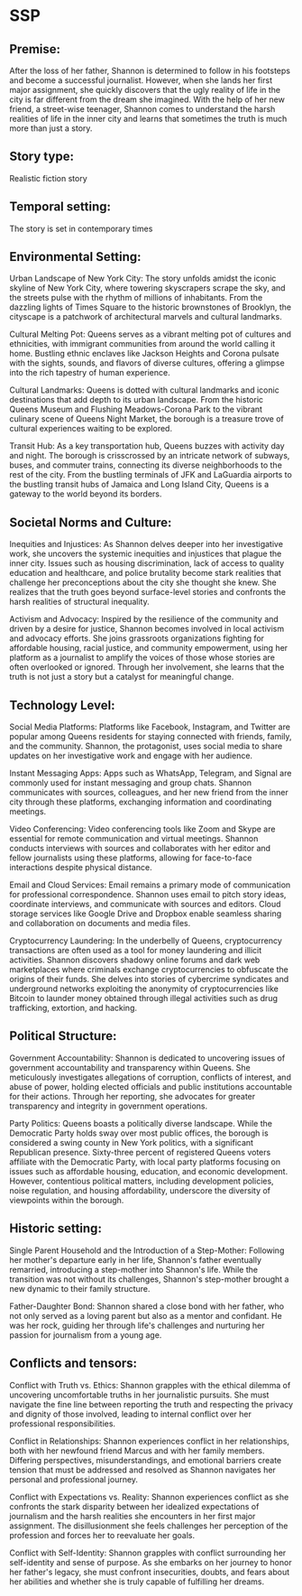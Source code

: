 # SSP

## Premise: 
After the loss of her father, Shannon is determined to follow in his footsteps and become a successful journalist. However, when she lands her first major assignment, she quickly discovers that the ugly reality of life in the city is far different from the dream she imagined. With the help of her new friend, a street-wise teenager, Shannon comes to understand the harsh realities of life in the inner city and learns that sometimes the truth is much more than just a story.




## Story type: 
Realistic fiction story




## Temporal setting: 
The story is set in contemporary times




## Environmental Setting: 
Urban Landscape of New York City: The story unfolds amidst the iconic skyline of New York City, where towering skyscrapers scrape the sky, and the streets pulse with the rhythm of millions of inhabitants. From the dazzling lights of Times Square to the historic brownstones of Brooklyn, the cityscape is a patchwork of architectural marvels and cultural landmarks.

Cultural Melting Pot: Queens serves as a vibrant melting pot of cultures and ethnicities, with immigrant communities from around the world calling it home. Bustling ethnic enclaves like Jackson Heights and Corona pulsate with the sights, sounds, and flavors of diverse cultures, offering a glimpse into the rich tapestry of human experience.

Cultural Landmarks: Queens is dotted with cultural landmarks and iconic destinations that add depth to its urban landscape. From the historic Queens Museum and Flushing Meadows-Corona Park to the vibrant culinary scene of Queens Night Market, the borough is a treasure trove of cultural experiences waiting to be explored.

Transit Hub: As a key transportation hub, Queens buzzes with activity day and night. The borough is crisscrossed by an intricate network of subways, buses, and commuter trains, connecting its diverse neighborhoods to the rest of the city. From the bustling terminals of JFK and LaGuardia airports to the bustling transit hubs of Jamaica and Long Island City, Queens is a gateway to the world beyond its borders.




## Societal Norms and Culture:
Inequities and Injustices: As Shannon delves deeper into her investigative work, she uncovers the systemic inequities and injustices that plague the inner city. Issues such as housing discrimination, lack of access to quality education and healthcare, and police brutality become stark realities that challenge her preconceptions about the city she thought she knew. She realizes that the truth goes beyond surface-level stories and confronts the harsh realities of structural inequality.

Activism and Advocacy: Inspired by the resilience of the community and driven by a desire for justice, Shannon becomes involved in local activism and advocacy efforts. She joins grassroots organizations fighting for affordable housing, racial justice, and community empowerment, using her platform as a journalist to amplify the voices of those whose stories are often overlooked or ignored. Through her involvement, she learns that the truth is not just a story but a catalyst for meaningful change.




## Technology Level:
Social Media Platforms: Platforms like Facebook, Instagram, and Twitter are popular among Queens residents for staying connected with friends, family, and the community. Shannon, the protagonist, uses social media to share updates on her investigative work and engage with her audience.

Instant Messaging Apps: Apps such as WhatsApp, Telegram, and Signal are commonly used for instant messaging and group chats. Shannon communicates with sources, colleagues, and her new friend from the inner city through these platforms, exchanging information and coordinating meetings.

Video Conferencing: Video conferencing tools like Zoom and Skype are essential for remote communication and virtual meetings. Shannon conducts interviews with sources and collaborates with her editor and fellow journalists using these platforms, allowing for face-to-face interactions despite physical distance.

Email and Cloud Services: Email remains a primary mode of communication for professional correspondence. Shannon uses email to pitch story ideas, coordinate interviews, and communicate with sources and editors. Cloud storage services like Google Drive and Dropbox enable seamless sharing and collaboration on documents and media files.

Cryptocurrency Laundering: In the underbelly of Queens, cryptocurrency transactions are often used as a tool for money laundering and illicit activities. Shannon discovers shadowy online forums and dark web marketplaces where criminals exchange cryptocurrencies to obfuscate the origins of their funds. She delves into stories of cybercrime syndicates and underground networks exploiting the anonymity of cryptocurrencies like Bitcoin to launder money obtained through illegal activities such as drug trafficking, extortion, and hacking.




## Political Structure:
Government Accountability: Shannon is dedicated to uncovering issues of government accountability and transparency within Queens. She meticulously investigates allegations of corruption, conflicts of interest, and abuse of power, holding elected officials and public institutions accountable for their actions. Through her reporting, she advocates for greater transparency and integrity in government operations.

Party Politics: Queens boasts a politically diverse landscape. While the Democratic Party holds sway over most public offices, the borough is considered a swing county in New York politics, with a significant Republican presence. Sixty-three percent of registered Queens voters affiliate with the Democratic Party, with local party platforms focusing on issues such as affordable housing, education, and economic development. However, contentious political matters, including development policies, noise regulation, and housing affordability, underscore the diversity of viewpoints within the borough.




## Historic setting:
Single Parent Household and the Introduction of a Step-Mother: Following her mother's departure early in her life, Shannon's father eventually remarried, introducing a step-mother into Shannon's life. While the transition was not without its challenges, Shannon's step-mother brought a new dynamic to their family structure.

Father-Daughter Bond: Shannon shared a close bond with her father, who not only served as a loving parent but also as a mentor and confidant. He was her rock, guiding her through life's challenges and nurturing her passion for journalism from a young age.




## Conflicts and tensors:
Conflict with Truth vs. Ethics: Shannon grapples with the ethical dilemma of uncovering uncomfortable truths in her journalistic pursuits. She must navigate the fine line between reporting the truth and respecting the privacy and dignity of those involved, leading to internal conflict over her professional responsibilities.

Conflict in Relationships: Shannon experiences conflict in her relationships, both with her newfound friend Marcus and with her family members. Differing perspectives, misunderstandings, and emotional barriers create tension that must be addressed and resolved as Shannon navigates her personal and professional journey.

Conflict with Expectations vs. Reality: Shannon experiences conflict as she confronts the stark disparity between her idealized expectations of journalism and the harsh realities she encounters in her first major assignment. The disillusionment she feels challenges her perception of the profession and forces her to reevaluate her goals.

Conflict with Self-Identity: Shannon grapples with conflict surrounding her self-identity and sense of purpose. As she embarks on her journey to honor her father's legacy, she must confront insecurities, doubts, and fears about her abilities and whether she is truly capable of fulfilling her dreams.
